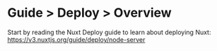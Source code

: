 # Guide > Deploy > Overview

Start by reading the Nuxt Deploy guide to learn about deploying Nuxt: https://v3.nuxtjs.org/guide/deploy/node-server
